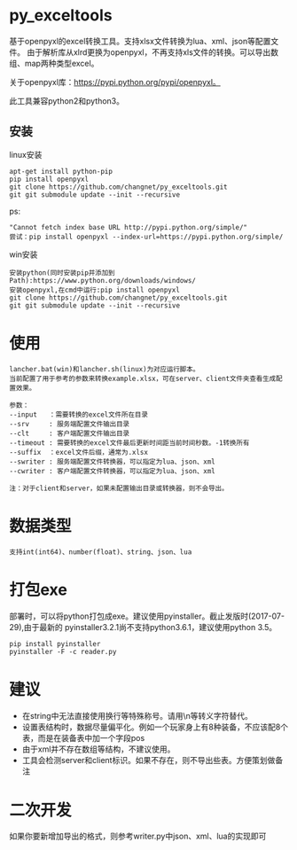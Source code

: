 # py_exceltools
基于openpyxl的excel转换工具。支持xlsx文件转换为lua、xml、json等配置文件。
由于解析库从xlrd更换为openpyxl，不再支持xls文件的转换。可以导出数组、map两种类型excel。

关于openpyxl库：https://pypi.python.org/pypi/openpyxl。

此工具兼容python2和python3。


## 安装

linux安装  

    apt-get install python-pip
    pip install openpyxl
    git clone https://github.com/changnet/py_exceltools.git
    git git submodule update --init --recursive

ps:
```
"Cannot fetch index base URL http://pypi.python.org/simple/"  
尝试：pip install openpyxl --index-url=https://pypi.python.org/simple/
```

win安装

    安装python(同时安装pip并添加到Path):https://www.python.org/downloads/windows/
    安装openpyxl,在cmd中运行:pip install openpyxl
    git clone https://github.com/changnet/py_exceltools.git
    git git submodule update --init --recursive

# 使用
    lancher.bat(win)和lancher.sh(linux)为对应运行脚本。
    当前配置了用于参考的参数来转换example.xlsx，可在server、client文件夹查看生成配置效果。

    参数：
    --input   ：需要转换的excel文件所在目录
    --srv     : 服务端配置文件输出目录
    --clt     : 客户端配置文件输出目录
    --timeout : 需要转换的excel文件最后更新时间距当前时间秒数。-1转换所有
    --suffix  ：excel文件后缀，通常为.xlsx 
    --swriter : 服务端配置文件转换器，可以指定为lua、json、xml
    --cwriter : 客户端配置文件转换器，可以指定为lua、json、xml

    注：对于client和server，如果未配置输出目录或转换器，则不会导出。

# 数据类型
    支持int(int64)、number(float)、string、json、lua

# 打包exe
部署时，可以将python打包成exe。建议使用pyinstaller。截止发版时(2017-07-29),由于最新的
pyinstaller3.2.1尚不支持python3.6.1，建议使用python 3.5。

    pip install pyinstaller
    pyinstaller -F -c reader.py

# 建议
* 在string中无法直接使用换行等特殊称号。请用\n等转义字符替代。
* 设置表结构时，数据尽量偏平化。例如一个玩家身上有8种装备，不应该配8个表，而是在装备表中加一个字段pos
* 由于xml并不存在数组等结构，不建议使用。
* 工具会检测server和client标识。如果不存在，则不导出些表。方便策划做备注

# 二次开发
如果你要新增加导出的格式，则参考writer.py中json、xml、lua的实现即可
